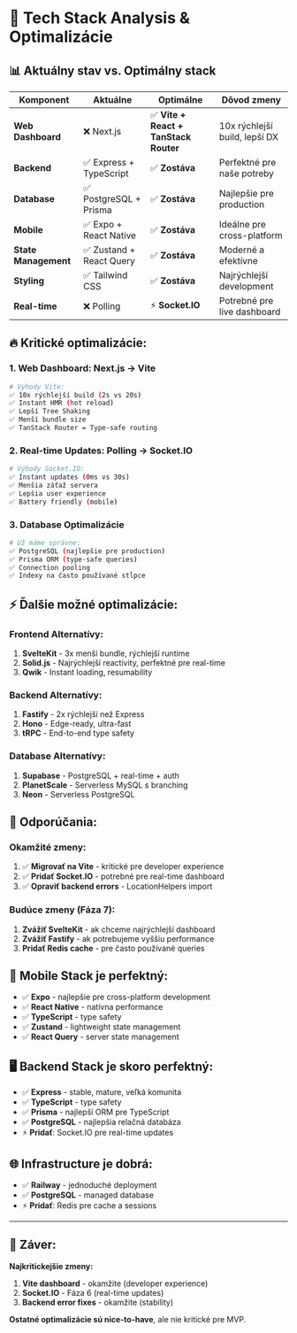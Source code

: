 # 🚀 Tech Stack Analysis & Optimalizácie

## 📊 **Aktuálny stav vs. Optimálny stack**

| Komponent | Aktuálne | Optimálne | Dôvod zmeny |
|-----------|----------|-----------|-------------|
| **Web Dashboard** | ❌ Next.js | ✅ **Vite + React + TanStack Router** | 10x rýchlejší build, lepší DX |
| **Backend** | ✅ Express + TypeScript | ✅ **Zostáva** | Perfektné pre naše potreby |
| **Database** | ✅ PostgreSQL + Prisma | ✅ **Zostáva** | Najlepšie pre production |
| **Mobile** | ✅ Expo + React Native | ✅ **Zostáva** | Ideálne pre cross-platform |
| **State Management** | ✅ Zustand + React Query | ✅ **Zostáva** | Moderné a efektívne |
| **Styling** | ✅ Tailwind CSS | ✅ **Zostáva** | Najrýchlejší development |
| **Real-time** | ❌ Polling | ⚡ **Socket.IO** | Potrebné pre live dashboard |

## 🔥 **Kritické optimalizácie:**

### 1. **Web Dashboard: Next.js → Vite**
```bash
# Výhody Vite:
✅ 10x rýchlejší build (2s vs 20s)
✅ Instant HMR (hot reload)
✅ Lepší Tree Shaking
✅ Menší bundle size
✅ TanStack Router = Type-safe routing
```

### 2. **Real-time Updates: Polling → Socket.IO**
```bash
# Výhody Socket.IO:
✅ Instant updates (0ms vs 30s)
✅ Menšia záťaž servera
✅ Lepšia user experience
✅ Battery friendly (mobile)
```

### 3. **Database Optimalizácie**
```bash
# Už máme správne:
✅ PostgreSQL (najlepšie pre production)
✅ Prisma ORM (type-safe queries)
✅ Connection pooling
✅ Indexy na často používané stĺpce
```

## ⚡ **Ďalšie možné optimalizácie:**

### **Frontend Alternatívy:**
1. **SvelteKit** - 3x menší bundle, rýchlejší runtime
2. **Solid.js** - Najrýchlejší reactivity, perfektné pre real-time
3. **Qwik** - Instant loading, resumability

### **Backend Alternatívy:**
1. **Fastify** - 2x rýchlejší než Express
2. **Hono** - Edge-ready, ultra-fast
3. **tRPC** - End-to-end type safety

### **Database Alternatívy:**
1. **Supabase** - PostgreSQL + real-time + auth
2. **PlanetScale** - Serverless MySQL s branching
3. **Neon** - Serverless PostgreSQL

## 🎯 **Odporúčania:**

### **Okamžité zmeny:**
1. ✅ **Migrovať na Vite** - kritické pre developer experience
2. ✅ **Pridať Socket.IO** - potrebné pre real-time dashboard
3. ✅ **Opraviť backend errors** - LocationHelpers import

### **Budúce zmeny (Fáza 7):**
1. **Zvážiť SvelteKit** - ak chceme najrýchlejší dashboard
2. **Zvážiť Fastify** - ak potrebujeme vyššiu performance
3. **Pridať Redis cache** - pre často používané queries

## 📱 **Mobile Stack je perfektný:**
- ✅ **Expo** - najlepšie pre cross-platform development
- ✅ **React Native** - natívna performance
- ✅ **TypeScript** - type safety
- ✅ **Zustand** - lightweight state management
- ✅ **React Query** - server state management

## 🖥️ **Backend Stack je skoro perfektný:**
- ✅ **Express** - stable, mature, veľká komunita
- ✅ **TypeScript** - type safety
- ✅ **Prisma** - najlepší ORM pre TypeScript
- ✅ **PostgreSQL** - najlepšia relačná databáza
- ⚡ **Pridať**: Socket.IO pre real-time updates

## 🌐 **Infrastructure je dobrá:**
- ✅ **Railway** - jednoduché deployment
- ✅ **PostgreSQL** - managed database
- ⚡ **Pridať**: Redis pre cache a sessions

---

## 🚀 **Záver:**

**Najkritickejšie zmeny:**
1. **Vite dashboard** - okamžite (developer experience)
2. **Socket.IO** - Fáza 6 (real-time updates)
3. **Backend error fixes** - okamžite (stability)

**Ostatné optimalizácie sú nice-to-have**, ale nie kritické pre MVP.
